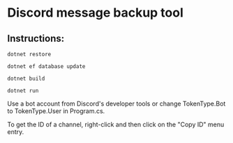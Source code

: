 Discord message backup tool
===========================

Instructions:
------------
```dotnet restore```

```dotnet ef database update```

```dotnet build```

```dotnet run```

Use a bot account from Discord's developer tools or change TokenType.Bot to TokenType.User in Program.cs.

To get the ID of a channel, right-click and then click on the "Copy ID" menu entry.
